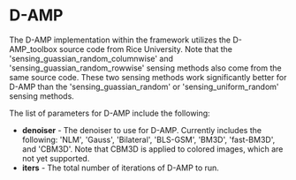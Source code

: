 # D-AMP
The D-AMP implementation within the framework utilizes the D-AMP_toolbox source code from Rice University.
Note that the 'sensing_guassian_random_columnwise' and 'sensing_guassian_random_rowwise' sensing methods also come from the same source code.
These two sensing methods work significantly better for D-AMP than the 'sensing_guassian_random' or 'sensing_uniform_random' sensing methods.

The list of parameters for D-AMP include the following:
* **denoiser** - The denoiser to use for D-AMP. Currently includes the following: 'NLM', 'Gauss', 'Bilateral', 'BLS-GSM', 'BM3D', 'fast-BM3D', and 'CBM3D'. Note that CBM3D is applied to colored images, which are not yet supported.
* **iters** - The total number of iterations of D-AMP to run.
